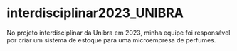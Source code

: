 # interdisciplinar2023_UNIBRA
No projeto interdisciplinar da Unibra em 2023, minha equipe foi responsável por criar um sistema de estoque para uma microempresa de perfumes.
